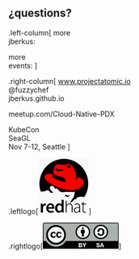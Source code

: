 ## ¿questions?

.left-column[
more<br />jberkus:




more<br />events:
]

.right-column[
www.projectatomic.io<br />
@fuzzychef<br />
jberkus.github.io

meetup.com/Cloud-Native-PDX

KubeCon<br />
SeaGL<br />
Nov 7-12, Seattle
]

.leftlogo[![rh logo](red_hat_dingbat.png)]

.rightlogo[![cc by sa](by-sa.png)]
